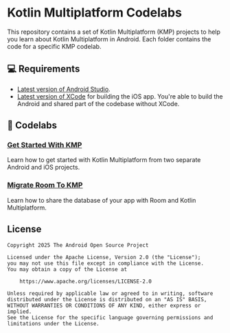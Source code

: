 # Kotlin Multiplatform Codelabs

This repository contains a set of Kotlin Multiplatform (KMP) projects to help you learn about Kotlin Multiplatform in Android. 
Each folder contains the code for a specific KMP codelab.

## 💻 Requirements

- [Latest version of Android Studio](https://developer.android.com/studio).
- [Latest version of XCode](https://developer.apple.com/xcode/) for building the iOS app. You're able to build the Android and shared part of the codebase without XCode.

## 🧬 Codelabs

### [Get Started With KMP](https://developer.android.com/codelabs/kmp-get-started)
Learn how to get started with Kotlin Multiplatform from two separate Android and iOS projects.

### [Migrate Room To KMP](https://developer.android.com/codelabs/kmp-migrate-room)
Learn how to share the database of your app with Room and Kotlin Multiplatform.

## License

```
Copyright 2025 The Android Open Source Project

Licensed under the Apache License, Version 2.0 (the "License");
you may not use this file except in compliance with the License.
You may obtain a copy of the License at

    https://www.apache.org/licenses/LICENSE-2.0

Unless required by applicable law or agreed to in writing, software
distributed under the License is distributed on an "AS IS" BASIS,
WITHOUT WARRANTIES OR CONDITIONS OF ANY KIND, either express or implied.
See the License for the specific language governing permissions and
limitations under the License.
```
